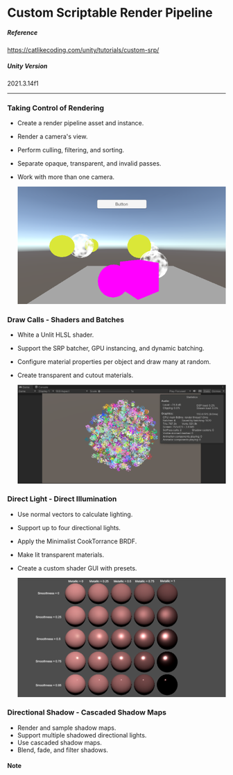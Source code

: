 # Custom Scriptable Render Pipeline

##### Reference
https://catlikecoding.com/unity/tutorials/custom-srp/

##### Unity Version
2021.3.14f1

****  

### Taking Control of Rendering
 * Create a render pipeline asset and instance. 
 * Render a camera's view. 
 * Perform culling, filtering, and sorting. 
 * Separate opaque, transparent, and invalid passes. 
 * Work with more than one camera.
 
    ![image](https://github.com/qkyo/CustomRenderPipeline/blob/main/Assets/RenderResultSet/Taking%20Control%20of%20Rendering.png)
    
### Draw Calls - Shaders and Batches
 * White a Unlit HLSL shader.
 * Support the SRP batcher, GPU instancing, and dynamic batching.
 * Configure material properties per object and draw many at random.
 * Create transparent and cutout materials.
 
 
    ![image](https://github.com/qkyo/CustomRenderPipeline/blob/main/Assets/RenderResultSet/Draw%20Calls%20Shaders%20and%20Batches.png)
    
### Direct Light - Direct Illumination
 * Use normal vectors to calculate lighting.
 * Support up to four directional lights.
 * Apply the Minimalist CookTorrance BRDF.
 * Make lit transparent materials.
 * Create a custom shader GUI with presets.
 
 
    ![image](https://github.com/qkyo/CustomRenderPipeline/blob/main/Assets/RenderResultSet/Directional%20Light%2C%20BRDF.png)
    
### Directional Shadow - Cascaded Shadow Maps
 * Render and sample shadow maps.
 * Support multiple shadowed directional lights.
 * Use cascaded shadow maps.
 * Blend, fade, and filter shadows.

#### Note

